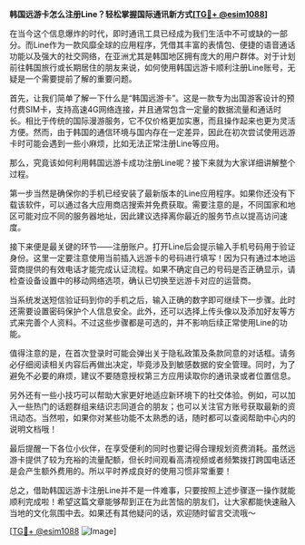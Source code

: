 **韩国远游卡怎么注册Line？轻松掌握国际通讯新方式[[TG💪+ @esim1088](https://t.me/s/esim1088)]**

在当今这个信息爆炸的时代，即时通讯工具已经成为我们生活中不可或缺的一部分。而Line作为一款风靡全球的应用程序，凭借其丰富的表情包、便捷的语音通话功能以及强大的社交网络，在亚洲尤其是韩国地区拥有庞大的用户群体。对于计划前往韩国旅行或长期居住的朋友来说，如何使用韩国远游卡顺利注册Line账号，无疑是一个需要提前了解的重要问题。

首先，让我们简单了解一下什么是“韩国远游卡”。这是一款专为出国游客设计的预付费SIM卡，支持高速4G网络连接，并且通常包含一定量的数据流量和通话时长。相比于传统的国际漫游服务，它不仅价格更加实惠，而且操作起来也更为灵活方便。然而，由于韩国的通信环境与国内存在一定差异，因此在初次尝试使用远游卡时可能会遇到一些小麻烦，比如无法正常注册Line等应用。

那么，究竟该如何利用韩国远游卡成功注册Line呢？接下来就为大家详细讲解整个过程。

第一步当然是确保你的手机已经安装了最新版本的Line应用程序。如果你还没有下载该软件，可以通过各大应用商店搜索并免费获取。需要注意的是，不同国家和地区可能对应不同的服务器地址，因此建议选择离你最近的服务节点以提高访问速度。

接下来便是最关键的环节——注册账户。打开Line后会提示输入手机号码用于验证身份。这里一定要注意使用当前插入远游卡的号码进行填写！因为只有通过本地运营商提供的有效电话才能完成认证流程。如果不确定自己的号码是否正确显示，请检查设备设置中的移动网络选项，确认已切换至远游卡对应的运营商。

当系统发送短信验证码到你的手机之后，输入正确的数字即可继续下一步骤。此时还需要设置密码保护个人信息安全。此外，还可以选择上传头像以及添加好友等方式来完善个人资料。不过这些步骤都是可选的，并不影响后续正常使用Line的功能。

值得注意的是，在首次登录时可能会弹出关于隐私政策及条款同意的对话框。请务必仔细阅读相关内容后再做出决定，毕竟涉及到敏感数据的安全管理。同时，为了避免不必要的麻烦，建议不要随意授权第三方应用读取你的通讯录或者位置信息。

另外还有一些小技巧可以帮助大家更好地适应新环境下的社交体验。例如，可以加入一些热门的话题群组来结识志同道合的朋友；也可以关注官方账号获取最新的资讯动态。当然啦，如果你对某些功能不太熟悉的话，随时都可以查阅帮助中心内的说明文档哦！

最后提醒一下各位小伙伴，在享受便利的同时也要记得合理规划资费消耗。虽然远游卡提供了较为充裕的流量配额，但长时间观看高清视频或者频繁拨打跨国电话还是会产生额外费用的。所以平时养成良好的使用习惯非常重要！

总之，借助韩国远游卡注册Line并不是一件难事，只要按照上述步骤逐一操作就能顺利完成啦！希望这篇文章能够帮到正在为此苦恼的朋友们，让大家都能快速融入当地的文化氛围中去。如果还有其他疑问的话，欢迎随时留言交流哦～

[[TG💪+ @esim1088](https://t.me/s/esim1088) ![Image](https://i.postimg.cc/4NQfJmqS/Snipaste-2025-05-13-00-14-12.png)]